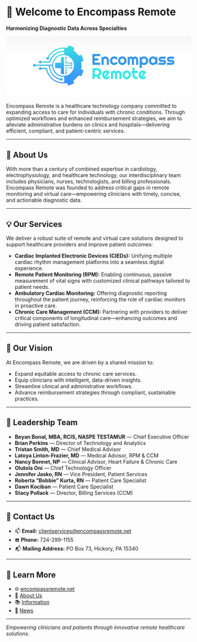 # 👋 Welcome to Encompass Remote

**Harmonizing Diagnostic Data Across Specialties**

![Encompass Remote Logo](profile/encompass.png)

Encompass Remote is a healthcare technology company committed to expanding access to care for individuals with chronic conditions. Through optimized workflows and enhanced reimbursement strategies, we aim to alleviate administrative burdens on clinics and hospitals—delivering efficient, compliant, and patient-centric services.

---

## 🏥 About Us

With more than a century of combined expertise in cardiology, electrophysiology, and healthcare technology, our interdisciplinary team includes physicians, nurses, technologists, and billing professionals. Encompass Remote was founded to address critical gaps in remote monitoring and virtual care—empowering clinicians with timely, concise, and actionable diagnostic data.

---

## 💡 Our Services

We deliver a robust suite of remote and virtual care solutions designed to support healthcare providers and improve patient outcomes:

- **Cardiac Implanted Electronic Devices (CIEDs):** Unifying multiple cardiac rhythm management platforms into a seamless digital experience.
- **Remote Patient Monitoring (RPM):** Enabling continuous, passive measurement of vital signs with customized clinical pathways tailored to patient needs.
- **Ambulatory Cardiac Monitoring:** Offering diagnostic reporting throughout the patient journey, reinforcing the role of cardiac monitors in proactive care.
- **Chronic Care Management (CCM):** Partnering with providers to deliver critical components of longitudinal care—enhancing outcomes and driving patient satisfaction.

---

## 🧠 Our Vision

At Encompass Remote, we are driven by a shared mission to:

- Expand equitable access to chronic care services.
- Equip clinicians with intelligent, data-driven insights.
- Streamline clinical and administrative workflows.
- Advance reimbursement strategies through compliant, sustainable practices.

---

## 👥 Leadership Team

- **Beyan Bonal, MBA, RCIS, NASPE TESTAMUR** — Chief Executive Officer
- **Brian Perkins** — Director of Technology and Analytics
- **Tristan Smith, MD** — Chief Medical Advisor  
- **Latoya Linton-Frazier, MD** — Medical Advisor, RPM & CCM  
- **Nancy Bonnet, NP** — Clinical Advisor, Heart Failure & Chronic Care  
- **Olutola Oni** — Chief Technology Officer  
- **Jennifer Jasko, RN** — Vice President, Patient Services  
- **Roberta “Bobbie” Kurta, RN** — Patient Care Specialist  
- **Dawn Kociban** — Patient Care Specialist  
- **Stacy Pollack** — Director, Billing Services (CCM)
---

## 📍 Contact Us

- 📫 **Email:** [clientservices@encompassremote.net](mailto:clientservices@encompassremote.net)  
- ☎️ **Phone:** 724-299-1155  
- 📬 **Mailing Address:** PO Box 73, Hickory, PA 15340  

---

## 🔗 Learn More

- 🌐 [encompassremote.net](https://encompassremote.net/)
- 📄 [About Us](https://encompassremote.net/about-us/)
- 📚 [Information](https://encompassremote.net/information/)
- 📰 [News](https://encompassremote.net/news/)

---

*Empowering clinicians and patients through innovative remote healthcare solutions.*
